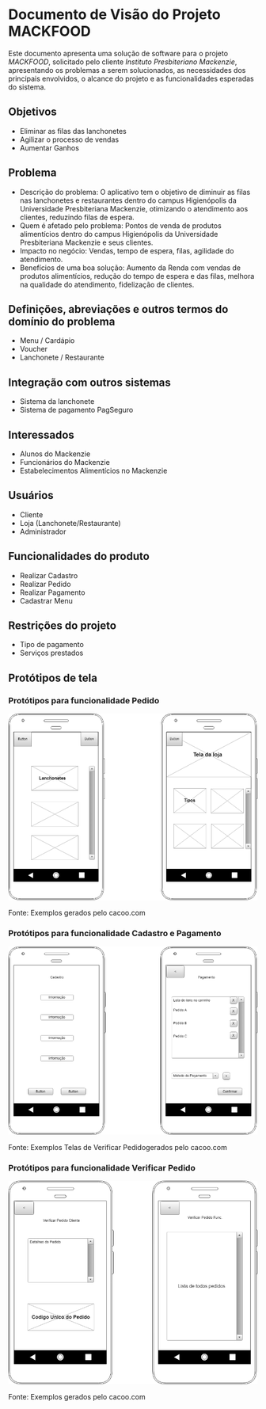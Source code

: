# Documento de Visão do Projeto MACKFOOD

Este documento apresenta uma solução de software para o projeto *MACKFOOD*, solicitado pelo cliente *Instituto Presbiteriano Mackenzie*, apresentando os problemas a serem solucionados, as necessidades dos principais envolvidos, o alcance do projeto e as funcionalidades 
esperadas do sistema.

## Objetivos

* Eliminar as filas das lanchonetes
* Agilizar o processo de vendas
* Aumentar Ganhos

## Problema

* Descrição do problema: O aplicativo tem o objetivo de diminuir as filas nas lanchonetes e restaurantes dentro do campus Higienópolis da Universidade Presbiteriana Mackenzie, otimizando o atendimento aos clientes, reduzindo filas de espera.
* Quem é afetado pelo problema: Pontos de venda de produtos alimentícios dentro do campus Higienópolis da Universidade Presbiteriana Mackenzie e seus clientes.
* Impacto no negócio: Vendas, tempo de espera, filas, agilidade do atendimento.
* Benefícios de uma boa solução: Aumento da Renda com vendas de produtos alimentícios, redução do tempo de espera e das filas, melhora na qualidade do atendimento, fidelização de clientes.

## Definições, abreviações e outros termos do domínio do problema

* Menu / Cardápio
* Voucher
* Lanchonete / Restaurante

## Integração com outros sistemas

* Sistema da lanchonete
* Sistema de pagamento PagSeguro
 
## Interessados

* Alunos do Mackenzie
* Funcionários do Mackenzie
* Estabelecimentos Alimentícios no Mackenzie

## Usuários

* Cliente
* Loja (Lanchonete/Restaurante)
* Administrador

## Funcionalidades do produto

* Realizar Cadastro
* Realizar Pedido
* Realizar Pagamento
* Cadastrar Menu

## Restrições do projeto

* Tipo de pagamento
* Serviços prestados

## Protótipos de tela

### Protótipos para funcionalidade Pedido

![Telas de Pedido](telas_de_pedido.png)

Fonte: Exemplos gerados pelo cacoo.com

### Protótipos para funcionalidade Cadastro e Pagamento

![Telas de Cadastro e Pagamento](telas_de_cadastro_e_pagamento.png)

Fonte: Exemplos Telas de Verificar Pedidogerados pelo cacoo.com

### Protótipos para funcionalidade Verificar Pedido

![Telas de Verificar Pedido](telas_de_verificar_pedido.png)

Fonte: Exemplos gerados pelo cacoo.com
